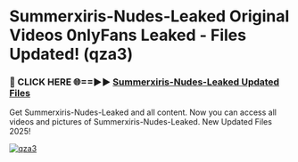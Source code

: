 # Summerxiris-Nudes-Leaked Original Videos 0nlyFans Leaked - Files Updated! (qza3)

<h3>🔴 CLICK HERE 🌐==►► <a href="https://tinyurl.com/yc6ubb5a" rel="nofollow">Summerxiris-Nudes-Leaked Updated Files</a></h3>

Get Summerxiris-Nudes-Leaked and all content. Now you can access all videos and pictures of Summerxiris-Nudes-Leaked. New Updated Files 2025!

[![qza3](https://i.imgur.com/7eu0CRL.gif)](https://tinyurl.com/yc6ubb5a)
